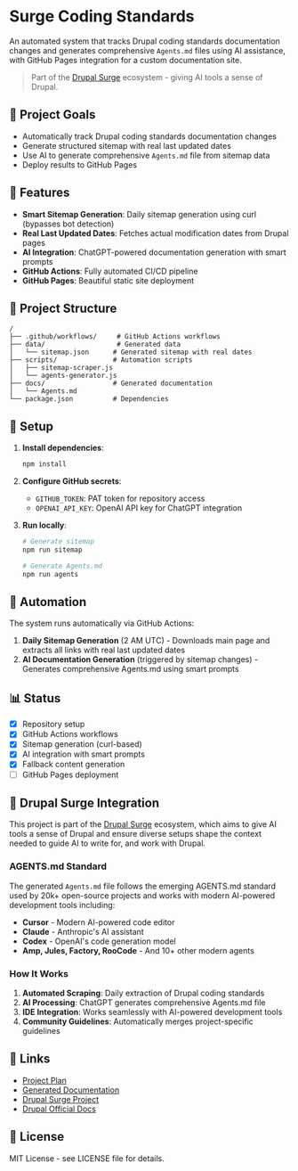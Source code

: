 # Surge Coding Standards

An automated system that tracks Drupal coding standards documentation changes and generates comprehensive `Agents.md` files using AI assistance, with GitHub Pages integration for a custom documentation site.

> Part of the [Drupal Surge](https://www.drupal.org/project/surge) ecosystem - giving AI tools a sense of Drupal.

## 🎯 Project Goals

- Automatically track Drupal coding standards documentation changes
- Generate structured sitemap with real last updated dates
- Use AI to generate comprehensive `Agents.md` file from sitemap data
- Deploy results to GitHub Pages

## 🚀 Features

- **Smart Sitemap Generation**: Daily sitemap generation using curl (bypasses bot detection)
- **Real Last Updated Dates**: Fetches actual modification dates from Drupal pages
- **AI Integration**: ChatGPT-powered documentation generation with smart prompts
- **GitHub Actions**: Fully automated CI/CD pipeline
- **GitHub Pages**: Beautiful static site deployment

## 📁 Project Structure

```
/
├── .github/workflows/     # GitHub Actions workflows
├── data/                  # Generated data
│   └── sitemap.json      # Generated sitemap with real dates
├── scripts/              # Automation scripts
│   ├── sitemap-scraper.js
│   └── agents-generator.js
├── docs/                 # Generated documentation
│   └── Agents.md
└── package.json          # Dependencies
```

## 🔧 Setup

1. **Install dependencies**:
   ```bash
   npm install
   ```

2. **Configure GitHub secrets**:
   - `GITHUB_TOKEN`: PAT token for repository access
   - `OPENAI_API_KEY`: OpenAI API key for ChatGPT integration

3. **Run locally**:
   ```bash
   # Generate sitemap
   npm run sitemap

   # Generate Agents.md
   npm run agents
   ```

## 🤖 Automation

The system runs automatically via GitHub Actions:

1. **Daily Sitemap Generation** (2 AM UTC) - Downloads main page and extracts all links with real last updated dates
2. **AI Documentation Generation** (triggered by sitemap changes) - Generates comprehensive Agents.md using smart prompts

## 📊 Status

- [x] Repository setup
- [x] GitHub Actions workflows
- [x] Sitemap generation (curl-based)
- [x] AI integration with smart prompts
- [x] Fallback content generation
- [ ] GitHub Pages deployment

## 🤖 Drupal Surge Integration

This project is part of the [Drupal Surge](https://www.drupal.org/project/surge) ecosystem, which aims to give AI tools a sense of Drupal and ensure diverse setups shape the context needed to guide AI to write for, and work with Drupal.

### AGENTS.md Standard

The generated `Agents.md` file follows the emerging AGENTS.md standard used by 20k+ open-source projects and works with modern AI-powered development tools including:

- **Cursor** - Modern AI-powered code editor
- **Claude** - Anthropic's AI assistant  
- **Codex** - OpenAI's code generation model
- **Amp, Jules, Factory, RooCode** - And 10+ other modern agents

### How It Works

1. **Automated Scraping**: Daily extraction of Drupal coding standards
2. **AI Processing**: ChatGPT generates comprehensive Agents.md file
3. **IDE Integration**: Works seamlessly with AI-powered development tools
4. **Community Guidelines**: Automatically merges project-specific guidelines

## 🔗 Links

- [Project Plan](./PROJECT_PLAN.md)
- [Generated Documentation](./docs/Agents.md)
- [Drupal Surge Project](https://www.drupal.org/project/surge)
- [Drupal Official Docs](https://www.drupal.org/docs/develop/standards)

## 📝 License

MIT License - see LICENSE file for details.
